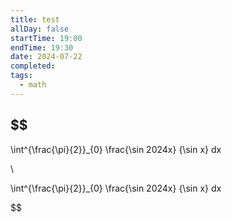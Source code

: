 ```yaml
---
title: test
allDay: false
startTime: 19:00
endTime: 19:30
date: 2024-07-22
completed: 
tags:
  - math
---
```

## $$

\int^{\frac{\pi}{2}}_{0} 
	\frac{\sin 2024x}
		{\sin x}
dx 

\\ 

\int^{\frac{\pi}{2}}_{0} 
	\frac{\sin 2024x}
		{\sin x}
dx



$$

